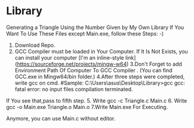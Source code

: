 # Library
Generating a Triangle Using the Number Given by My Own Library
If You Want To Use These Files except Main.exe, follow these Steps:
-)
1. Download Repo.
2. GCC Compiler must be loaded in Your Computer. If It Is Not Exists, you can install your computer [I'm an inline-style link] (https://sourceforge.net/projects/mingw-w64)
3.Don't Forget to add Environment Path Of Computer To GCC Compiler . (You can find GCC.exe in Mingw64/bin folder.)
4.After three steps were completed, write gcc on cmd.
#Sample:
  C:\Users\asus\Desktop\Library>gcc
   gcc: fatal error: no input files
   compilation terminated.

If You see that,pass to fifth step.
5. Write gcc -c Triangle.c Main.c
6. Write gcc -o Main.exe Triangle.o Main.o
7.Write Main.exe For Executing.

Anymore, you can use Main.c without editor.
